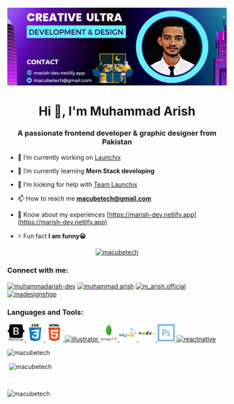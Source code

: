 ![logo](https://github.com/macubetech/macubetech/blob/main/banner%20arish.jpg)
<h1 align="center">Hi 👋, I'm Muhammad Arish</h1>
<h3 align="center">A passionate frontend developer & graphic designer from Pakistan</h3>

<!-- <img align="right" alt="coding" width="300"  src="https://i.pinimg.com/originals/81/17/8b/81178b47a8598f0c81c4799f2cdd4057.gif"> -->



- 🔭 I’m currently working on [Launchix](https://teamlaunchix.netlify.app)

- 🌱 I’m currently learning **Mern Stack developing**

- 🤝 I’m looking for help with [Team Launchix](https://macubetech.github.io/Boostrap-project-Free-Art-/)


- 📫 How to reach me **macubetech@gmail.com**

- 📄 Know about my experiences [https://marish-dev.netlify.app](https://marish-dev.netlify.app)

- ⚡ Fun fact **I am funny😀**

<p align="center"> <a href="https://github.com/ryo-ma/github-profile-trophy"><img src="https://github-profile-trophy.vercel.app/?username=macubetech" alt="macubetech" /></a> </p>

<h3 align="left">Connect with me:</h3>
<p align="left">
<a href="https://www.linkedin.com/mwlite/in/muhammad-arish-dev-22423b256" target="blank"><img align="center" src="https://raw.githubusercontent.com/rahuldkjain/github-profile-readme-generator/master/src/images/icons/Social/linked-in-alt.svg" alt="muhammadarish-dev" height="30" width="40" /></a>
<a href="https://www.facebook.com/muhammad.arishansari.1?mibextid=ZbWKwL" target="blank"><img align="center" src="https://raw.githubusercontent.com/rahuldkjain/github-profile-readme-generator/master/src/images/icons/Social/facebook.svg" alt="muhammad arish" height="30" width="40" /></a>
<a href="https://instagram.com/m_arish.official" target="blank"><img align="center" src="https://raw.githubusercontent.com/rahuldkjain/github-profile-readme-generator/master/src/images/icons/Social/instagram.svg" alt="m_arish.official" height="30" width="40" /></a>
<a href="https://www.behance.net/madesignshop" target="blank"><img align="center" src="https://raw.githubusercontent.com/rahuldkjain/github-profile-readme-generator/master/src/images/icons/Social/behance.svg" alt="madesignshop" height="30" width="40" /></a>
</p>

<h3 align="left">Languages and Tools:</h3>
<p align="left"> <a href="https://getbootstrap.com" target="_blank" rel="noreferrer"> <img src="https://raw.githubusercontent.com/devicons/devicon/master/icons/bootstrap/bootstrap-plain-wordmark.svg" alt="bootstrap" width="40" height="40"/> </a> <a href="https://www.w3schools.com/css/" target="_blank" rel="noreferrer"> <img src="https://raw.githubusercontent.com/devicons/devicon/master/icons/css3/css3-original-wordmark.svg" alt="css3" width="40" height="40"/> </a> <a href="https://www.w3.org/html/" target="_blank" rel="noreferrer"> <img src="https://raw.githubusercontent.com/devicons/devicon/master/icons/html5/html5-original-wordmark.svg" alt="html5" width="40" height="40"/> </a> <a href="https://www.adobe.com/in/products/illustrator.html" target="_blank" rel="noreferrer"> <img src="https://www.vectorlogo.zone/logos/adobe_illustrator/adobe_illustrator-icon.svg" alt="illustrator" width="40" height="40"/> </a> <a href="https://www.mongodb.com/" target="_blank" rel="noreferrer"> <img src="https://raw.githubusercontent.com/devicons/devicon/master/icons/mongodb/mongodb-original-wordmark.svg" alt="mongodb" width="40" height="40"/> </a> <a href="https://www.mysql.com/" target="_blank" rel="noreferrer"> <img src="https://raw.githubusercontent.com/devicons/devicon/master/icons/mysql/mysql-original-wordmark.svg" alt="mysql" width="40" height="40"/> </a> <a href="https://nodejs.org" target="_blank" rel="noreferrer"> <img src="https://raw.githubusercontent.com/devicons/devicon/master/icons/nodejs/nodejs-original-wordmark.svg" alt="nodejs" width="40" height="40"/> </a> <a href="https://www.photoshop.com/en" target="_blank" rel="noreferrer"> <img src="https://raw.githubusercontent.com/devicons/devicon/master/icons/photoshop/photoshop-line.svg" alt="photoshop" width="40" height="40"/> </a> <a href="https://reactnative.dev/" target="_blank" rel="noreferrer"> <img src="https://reactnative.dev/img/header_logo.svg" alt="reactnative" width="40" height="40"/> </a> </p>

<p><img align="left" src="https://github-readme-stats.vercel.app/api/top-langs?username=macubetech&show_icons=true&locale=en&layout=compact" alt="macubetech" /></p>
<br>
<p>&nbsp;<img align="center" src="https://github-readme-stats.vercel.app/api?username=macubetech&show_icons=true&locale=en" alt="macubetech" /></p>
<br>
<p><img align="left" src="https://github-readme-streak-stats.herokuapp.com/?user=macubetech&" alt="macubetech" /></p>

